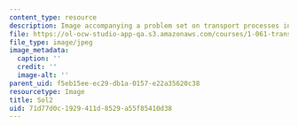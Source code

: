 ```yaml
---
content_type: resource
description: Image accompanying a problem set on transport processes in the environment.
file: https://ol-ocw-studio-app-qa.s3.amazonaws.com/courses/1-061-transport-processes-in-the-environment-fall-2008/71d77d0c1929411d8529a55f85410d38_Sol2.jpg
file_type: image/jpeg
image_metadata:
  caption: ''
  credit: ''
  image-alt: ''
parent_uid: f5eb15ee-ec29-db1a-0157-e22a35620c38
resourcetype: Image
title: Sol2
uid: 71d77d0c-1929-411d-8529-a55f85410d38
---
```

